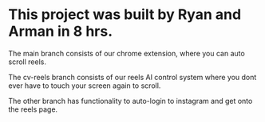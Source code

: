 # This project was built by Ryan and Arman in 8 hrs.

The main branch consists of our chrome extension, where you can auto scroll reels.

The cv-reels branch consists of our reels AI control system where you dont ever have to touch your screen again to scroll.

The other branch has functionality to auto-login to instagram and get onto the reels page.